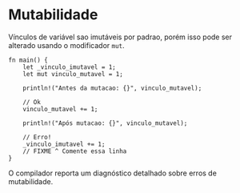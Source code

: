 # Mutabilidade

Vínculos de variável sao imutáveis por padrao, porém isso pode ser alterado usando
o modificador `mut`.

```rust,editable,ignore,mdbook-runnable
fn main() {
    let _vinculo_imutavel = 1;
    let mut vinculo_mutavel = 1;

    println!("Antes da mutacao: {}", vinculo_mutavel);

    // Ok
    vinculo_mutavel += 1;

    println!("Após mutacao: {}", vinculo_mutavel);

    // Erro!
    _vinculo_imutavel += 1;
    // FIXME ^ Comente essa linha
}
```

O compilador reporta um diagnóstico detalhado sobre erros de mutabilidade.
